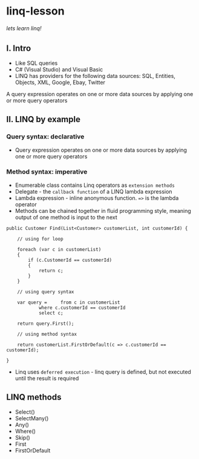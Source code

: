# linq-lesson
###### lets learn linq!

## I. Intro
* Like SQL queries
* C# (Visual Studio) and Visual Basic
* LINQ has providers for the following data sources: SQL, Entities, Objects, XML, Google, Ebay, Twitter

A query expression operates on one or more data sources by applying one or more query operators

## II. LINQ by example
### Query syntax: declarative
* Query expression operates on one or more data sources by applying one or more query operators
### Method syntax: imperative
* Enumerable class contains Linq operators as `extension methods`
* Delegate - the `callback function` of a LINQ lambda expression
* Lambda expression - inline anonymous function. `=>` is the lambda operator
* Methods can be chained together in fluid programming style, meaning output of one method is input to the next

```
public Customer Find(List<Customer> customerList, int customerId) {

	// using for loop

	foreach (var c in customerList)
	{
		if (c.CustomerId == customerId)
		{
			return c;
		}
	}

	// using query syntax

	var query = 	from c in customerList
			where c.customerId == customerId
			select c;

	return query.First();

	// using method syntax

	return customerList.FirstOrDefault(c => c.customerId == customerId);

}
```

* Linq uses `deferred execution` - linq query is defined, but not executed until the result is required

## LINQ methods
* Select()
* SelectMany()
* Any()
* Where()
* Skip()
* First
* FirstOrDefault
